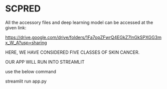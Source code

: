 # SCPRED

All the accessory  files and deep learning model can be accessed at the given link:

https://drive.google.com/drive/folders/1Fa7opZFwrQ4EGkZ7lnGkSPXGG3mx_W_A?usp=sharing

HERE, WE HAVE CONSIDERED FIVE CLASSES OF SKIN CANCER.

OUR APP WILL RUN INTO STREAMLIT

use the below command

streamlit run app.py
